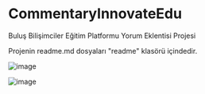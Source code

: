 # CommentaryInnovateEdu
Buluş Bilişimciler Eğitim Platformu Yorum Eklentisi Projesi

Projenin readme.md dosyaları "readme" klasörü içindedir.

![image](https://github.com/Fatmaakarsu/CommentaryInnovateEdu/assets/79910837/289f6b58-475f-48e8-acb4-b8fc7a059028)

![image](https://github.com/Fatmaakarsu/CommentaryInnovateEdu/assets/79910837/55709456-73bf-441f-9d24-45252e9d8249)


